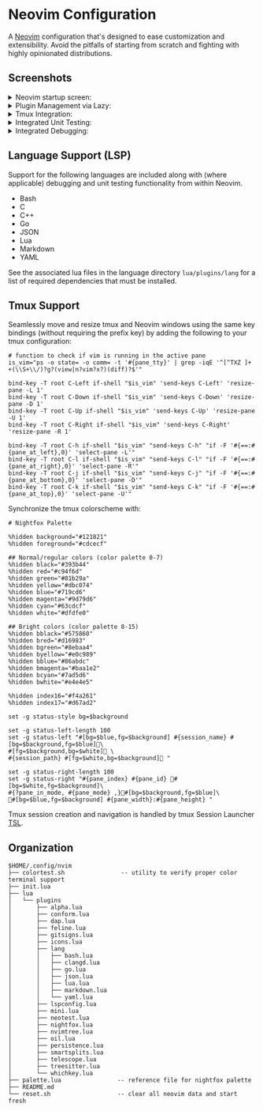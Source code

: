 # Neovim Configuration

A [Neovim] configuration that's designed to ease customization and
extensibility. Avoid the pitfalls of starting from scratch and fighting with
highly opinionated distributions.

## Screenshots

<details>
<summary>Neovim startup screen:</summary>

![scrn-2023-10-27-16-52-43](https://github.com/freddiehaddad/nvim/assets/6127369/22cbc09e-85a1-413d-8366-0658f3eb1a5b)

</details>

<details>
<summary>Plugin Management via Lazy:</summary>

![20240324-062743](https://github.com/freddiehaddad/nvim/assets/6127369/5e959988-b609-491e-a0bf-70f9dd9326fb)

</details>

<details>
<summary>Tmux Integration:</summary>

![20240324-063942](https://github.com/freddiehaddad/nvim/assets/6127369/ea557495-3f1a-4548-b7c8-c7d4dfde5405)

</details>

<details>
<summary>Integrated Unit Testing:</summary>

![20240324-063942](https://github.com/freddiehaddad/nvim/assets/6127369/0139615c-45fc-4e96-85e5-1d195636297e)

</details>

<details>
<summary>Integrated Debugging:</summary>

![20240324-063850](https://github.com/freddiehaddad/nvim/assets/6127369/e7b17dfd-7378-4618-a52a-f09fd4cb5a6f)

</details>

## Language Support (LSP)

Support for the following languages are included along with (where applicable)
debugging and unit testing functionality from within Neovim.

- Bash
- C
- C++
- Go
- JSON
- Lua
- Markdown
- YAML

See the associated lua files in the language directory `lua/plugins/lang` for a
list of required dependencies that must be installed.

## Tmux Support

Seamlessly move and resize tmux and Neovim windows using the same key bindings
(without requiring the prefix key) by adding the following to your tmux
configuration:

```tmux
# function to check if vim is running in the active pane
is_vim="ps -o state= -o comm= -t '#{pane_tty}' | grep -iqE '^[^TXZ ]+ +(\\S+\\/)?g?(view|n?vim?x?)(diff)?$'"

bind-key -T root C-Left if-shell "$is_vim" 'send-keys C-Left' 'resize-pane -L 1'
bind-key -T root C-Down if-shell "$is_vim" 'send-keys C-Down' 'resize-pane -D 1'
bind-key -T root C-Up if-shell "$is_vim" 'send-keys C-Up' 'resize-pane -U 1'
bind-key -T root C-Right if-shell "$is_vim" 'send-keys C-Right' 'resize-pane -R 1'

bind-key -T root C-h if-shell "$is_vim" "send-keys C-h" "if -F '#{==:#{pane_at_left},0}' 'select-pane -L'"
bind-key -T root C-l if-shell "$is_vim" "send-keys C-l" "if -F '#{==:#{pane_at_right},0}' 'select-pane -R'"
bind-key -T root C-j if-shell "$is_vim" "send-keys C-j" "if -F '#{==:#{pane_at_bottom},0}' 'select-pane -D'"
bind-key -T root C-k if-shell "$is_vim" "send-keys C-k" "if -F '#{==:#{pane_at_top},0}' 'select-pane -U'"
```

Synchronize the tmux colorscheme with:

```tmux
# Nightfox Palette

%hidden background="#121821"
%hidden foreground="#cdcecf"

## Normal/regular colors (color palette 0-7)
%hidden black="#393b44"
%hidden red="#c94f6d"
%hidden green="#81b29a"
%hidden yellow="#dbc074"
%hidden blue="#719cd6"
%hidden magenta="#9d79d6"
%hidden cyan="#63cdcf"
%hidden white="#dfdfe0"

## Bright colors (color palette 8-15)
%hidden bblack="#575860"
%hidden bred="#d16983"
%hidden bgreen="#8ebaa4"
%hidden byellow="#e0c989"
%hidden bblue="#86abdc"
%hidden bmagenta="#baa1e2"
%hidden bcyan="#7ad5d6"
%hidden bwhite="#e4e4e5"

%hidden index16="#f4a261"
%hidden index17="#d67ad2"

set -g status-style bg=$background

set -g status-left-length 100
set -g status-left "#[bg=$blue,fg=$background] #{session_name} #[bg=$background,fg=$blue]\
#[fg=$background,bg=$white] \
#{session_path} #[fg=$white,bg=$background] "

set -g status-right-length 100
set -g status-right "#{pane_index} #{pane_id} #[bg=$white,fg=$background]\
#{?pane_in_mode, #{pane_mode} ,}#[bg=$background,fg=$blue]\
#[bg=$blue,fg=$background] #{pane_width}:#{pane_height} "
```

Tmux session creation and navigation is handled by tmux Session Launcher [TSL].

## Organization

```text
$HOME/.config/nvim
├── colortest.sh                -- utility to verify proper color terminal support
├── init.lua
├── lua
│   └── plugins
│       ├── alpha.lua
│       ├── conform.lua
│       ├── dap.lua
│       ├── feline.lua
│       ├── gitsigns.lua
│       ├── icons.lua
│       ├── lang
│       │   ├── bash.lua
│       │   ├── clangd.lua
│       │   ├── go.lua
│       │   ├── json.lua
│       │   ├── lua.lua
│       │   ├── markdown.lua
│       │   └── yaml.lua
│       ├── lspconfig.lua
│       ├── mini.lua
│       ├── neotest.lua
│       ├── nightfox.lua
│       ├── nvimtree.lua
│       ├── oil.lua
│       ├── persistence.lua
│       ├── smartsplits.lua
│       ├── telescope.lua
│       ├── treesitter.lua
│       └── whichkey.lua
├── palette.lua                -- reference file for nightfox palette
├── README.md
└── reset.sh                   -- clear all neovim data and start fresh
```

[neovim]: https://github.com/neovim/neovim
[tsl]: https://github.com/freddiehaddad/tsl
